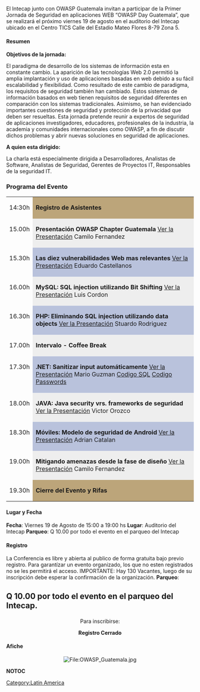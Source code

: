 El Intecap junto con OWASP Guatemala invitan a participar de la Primer
Jornada de Seguridad en aplicaciones WEB “OWASP Day Guatemala”, que se
realizará el próximo viernes 19 de agosto en el auditorio del Intecap
ubicado en el Centro TICS Calle del Estadio Mateo Flores 8-79 Zona 5.

#### Resumen

**Objetivos de la jornada:**

El paradigma de desarrollo de los sistemas de información esta en
constante cambio. La aparición de las tecnologías Web 2.0 permitió la
amplia implantación y uso de aplicaciones basadas en web debido a su
fácil escalabilidad y flexibilidad. Como resultado de este cambio de
paradigma, los requisitos de seguridad también han cambiado. Estos
sistemas de información basados en web tienen requisitos de seguridad
diferentes en comparación con los sistemas tradicionales. Asimismo, se
han evidenciado importantes cuestiones de seguridad y protección de la
privacidad que deben ser resueltas. Esta jornada pretende reunir a
expertos de seguridad de aplicaciones investigadores, educadores,
profesionales de la industria, la academia y comunidades internacionales
como OWASP, a fin de discutir dichos problemas y abrir nuevas soluciones
en seguridad de aplicaciones.

**A quien esta dirigido:**

La charla está especialmente dirigida a Desarrolladores, Analistas de
Software, Analistas de Seguridad, Gerentes de Proyectos IT, Responsables
de la seguridad IT.

### Programa del Evento



<center>

<table width="80%">

<tr>

<td width=4%>

14:30h

</td>

<td bgcolor="#BCA57A" width=*>

<b>Registro de Asistentes</b>

</td>

</tr>

<tr>

<td valign=top>

15.00h

</td>

<td bgcolor="#eeeeee">

<b> Presentación OWASP Chapter Guatemala</b> [Ver la
Presentación](http://tinyurl.com/3hmtojy)
Camilo Fernandez

</td>

</tr>

<tr>

<td valign=top>

15.30h

</td>

<td bgcolor="#b9c2dc">

<b>Las diez vulnerabilidades Web mas relevantes</b> [Ver la
Presentación](http://www.slideshare.net/tabai/owasp-top-10)
Eduardo Castellanos

</td>

</tr>

<tr>

<td valign=top>

16.00h

</td>

<td bgcolor="#eeeeee">

<b>MySQL: SQL injection utilizando Bit Shifting</b> [Ver la
Presentación](http://bit.ly/p2lZB3)
Luis Cordon

</td>

</tr>

<tr>

<td valign=top>

16.30h

</td>

<td bgcolor="#b9c2dc">

<b>PHP: Eliminando SQL injection utilizando data objects</b> [Ver la
Presentación](http://slidesha.re/nxsNBC)
Stuardo Rodriguez

</td>

</tr>

<tr>

<td valign=top>

17.00h

</td>

<td bgcolor="#eeeeee">

<b>Intervalo - Coffee Break</b>

</td>

</tr>

<tr>

<td valign=top>

17.30h

</td>

<td bgcolor="#b9c2dc">

<b>.NET: Sanitizar input automáticamente</b> [Ver la
Presentación](http://tinyurl.com/3ap5g3l)
Mario Guzman
[Codigo SQL](https://github.com/MarioFGC/Owasp.SQL)
[Codigo Passwords](https://github.com/MarioFGC/Owasp.Passwords)

</td>

</tr>

<tr>

<td valign=top>

18.00h

</td>

<td bgcolor="#eeeeee">

<b>JAVA: Java security vrs. frameworks de seguridad</b> [Ver la
Presentación](http://www.slideshare.net/tuxtor/java-security-vs-frameworks)
Victor Orozco

</td>

</tr>

<tr>

<td valign=top>

18.30h

</td>

<td bgcolor="#b9c2dc">

<b>Móviles: Modelo de seguridad de Android</b> [Ver la
Presentación](http://bit.ly/owaspAndroid)
Adrian Catalan

</td>

</tr>

<tr>

<td valign=top>

19.00h

</td>

<td bgcolor="#eeeeee">

<b>Mitigando amenazas desde la fase de diseño</b> [Ver la
Presentación](http://tinyurl.com/3jgh78d)
Camilo Fernandez

</td>

</tr>

<tr>

<td valign=top>

19.30h

</td>

<td bgcolor="#BCA57A">

<b>Cierre del Evento y Rifas</b>

</td>

</tr>

<tr>

</tr>

</table>

</center>



#### Lugar y Fecha


**Fecha**: Viernes 19 de Agosto de 15:00 a 19:00 hs
**Lugar**: Auditorio del Intecap
**Parqueo**: Q 10.00 por todo el evento en el parqueo del Intecap

#### Registro


La Conferencia es libre y abierta al publico de forma gratuita bajo
previo registro. Para garantízar un evento organizado, los que no esten
registrados no se les permitirá el acceso.
IMPORTANTE: Hay 130 Vacantes, luego de su inscripción debe esperar la
confirmación de la organización. **Parqueo**:

<h2>

Q 10.00 por todo el evento en el parqueo del Intecap.

</h2>

<center>

Para inscribirse:

**Registro Cerrado**

</center>



#### Afiche

<center>

![<File:OWASP_Guatemala.jpg>](OWASP_Guatemala.jpg
"File:OWASP_Guatemala.jpg")

</center>

__NOTOC__ <headertabs/>

[Category:Latin America](Category:Latin_America "wikilink")